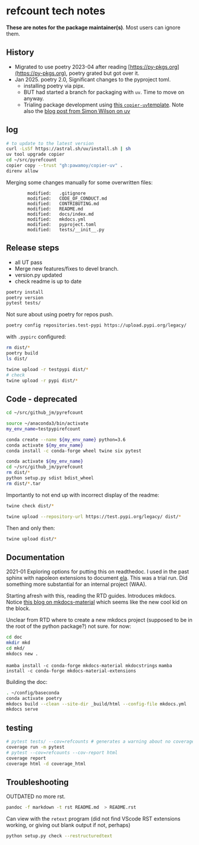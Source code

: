 # refcount tech notes

**These are notes for the package maintainer(s)**. Most users can ignore them.

## History

* Migrated to use poetry 2023-04 after reading [https://py-pkgs.org](https://py-pkgs.org), poetry grated but got over it. 
* Jan 2025. poetry 2.0, Significant changes to the pyproject toml.
  * installing poetry via pipx.
  * BUT had started a branch for packaging with `uv`. Time to move on anyway.
  * Trialing package development using [this `copier-uv`template](https://pawamoy.github.io/copier-uv/work/). Note also the [blog post from Simon Wilson on uv](https://til.simonwillison.net/python/uv-cli-apps)


## log

```sh
# to update to the latest version
curl -LsSf https://astral.sh/uv/install.sh | sh
uv tool upgrade copier
cd ~/src/pyrefcount
copier copy --trust "gh:pawamoy/copier-uv" .
direnv allow
```

Merging some changes manually for some overwritten files:

```text
        modified:   .gitignore
        modified:   CODE_OF_CONDUCT.md
        modified:   CONTRIBUTING.md
        modified:   README.md
        modified:   docs/index.md
        modified:   mkdocs.yml
        modified:   pyproject.toml
        modified:   tests/__init__.py
```

## Release steps

* all UT pass
* Merge new features/fixes to devel branch.
* version.py updated
* check readme is up to date

```sh
poetry install
poetry version
pytest tests/
```

Not sure about using poetry for repos push.

```sh
poetry config repositories.test-pypi https://upload.pypi.org/legacy/
```

with `.pypirc` configured:

```sh
rm dist/*
poetry build
ls dist/

twine upload -r testpypi dist/*
# check
twine upload -r pypi dist/*

```

## Code - deprecated

```sh
cd ~/src/github_jm/pyrefcount
```

```sh
source ~/anaconda3/bin/activate
my_env_name=testpypirefcount
```

```sh
conda create --name ${my_env_name} python=3.6
conda activate ${my_env_name}
conda install -c conda-forge wheel twine six pytest
```

```sh
conda activate ${my_env_name}
cd ~/src/github_jm/pyrefcount
rm dist/*
python setup.py sdist bdist_wheel
rm dist/*.tar
```

Importantly to not end up with incorrect display of the readme:

```sh
twine check dist/*
```

```sh
twine upload --repository-url https://test.pypi.org/legacy/ dist/*
```

Then and only then:

```sh
twine upload dist/*
```

## Documentation

2021-01 Exploring options for putting this on readthedoc. I used in the past sphinx with napoleon extensions to document [ela](https://pyela.readthedocs.io/en/latest). This was a trial run. Did something more substantial for an internal project (WAA).

Starting afresh with this, reading the RTD guides. Introduces mkdocs. Notice [this blog on mkdocs-material](https://chrieke.medium.com/documenting-a-python-package-with-code-reference-via-mkdocs-material-b4a45197f95b) which seems like the new cool kid on the block.

Unclear from RTD where to create a new mkdocs project (supposed to be in the root of the python package?) not sure. for now:

```sh
cd doc
mkdir mkd
cd mkd/
mkdocs new .
```

`mamba install -c conda-forge mkdocs-material mkdocstrings`
`mamba install -c conda-forge mkdocs-material-extensions`

Building the doc:

```sh
. ~/config/baseconda
conda activate poetry
mkdocs build --clean --site-dir _build/html --config-file mkdocs.yml
mkdocs serve
```

## testing

```sh
# pytest tests/ --cov=refcounts # generates a warning about no coverage data cvollected
coverage run -m pytest
# pytest --cov=refcounts --cov-report html
coverage report
coverage html -d coverage_html
```

## Troubleshooting

OUTDATED no more rst.

```sh
pandoc -f markdown -t rst README.md  > README.rst
```

Can view with the `retext` program (did not find VScode RST extensions working, or giving out blank output if not, perhaps)

```sh
python setup.py check --restructuredtext
```
